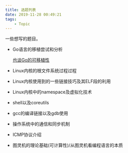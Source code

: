 ```yaml
---
title: 选题列表
date: 2019-11-28 00:49:21
tags:
    - Topic
---
```


一些想写的题目。

+ Go语言的移植尝试和分析

    [也谈Go的可移植性](https://tonybai.com/2017/06/27/an-intro-about-go-portability/)

+ Linux内核的根文件系统过程过程

+ Linux内核使用到的一些链接技巧及其ELF段的利用

+ Linux内核中的namespace及虚拟化技术

+ shell以及coreutils

+ gcc的编译链接以及gdb使用

+ 操作系统中的通信和同步机制 

+ ICMP协议介绍

+ 图灵机的理论基础(可计算性)/从图灵机看编程语言的本质